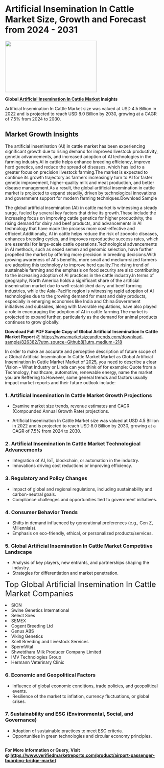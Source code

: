 <H1>Artificial Insemination In Cattle Market Size, Growth and Forecast from 2024 - 2031</H1><img class="aligncenter size-medium wp-image-584254" src="https://thirdeyenews.in/wp-content/uploads/2024/09/Global-Market-Research-300x168.jpeg" alt="" width="300" height="168" /><p><strong>Global&nbsp;<a href="https://www.marketsizeandtrends.com/download-sample/826382/?utm_source=Github8j?utm_medium=218">Artificial Insemination In Cattle Market</a> Insights</strong></p><p>Artificial Insemination In Cattle Market size was valued at USD 4.5 Billion in 2022 and is projected to reach USD 8.0 Billion by 2030, growing at a CAGR of 7.5% from 2024 to 2030.</p><p><h2>Market Growth Insights</h2> The artificial insemination (AI) in cattle market has been experiencing significant growth due to rising demand for improved livestock productivity, genetic advancements, and increased adoption of AI technologies in the farming industry.AI in cattle helps enhance breeding efficiency, improve herd genetics, and reduce the spread of diseases, which has led to a greater focus on precision livestock farming.The market is expected to continue its growth trajectory as farmers increasingly turn to AI for faster genetic improvement, higher-quality milk and meat production, and better disease management.As a result, the global artificial insemination in cattle market is projected to expand steadily, driven by technological innovations and government support for modern farming techniques.Download Sample <p>The global artificial insemination (AI) in cattle market is witnessing a steady surge, fueled by several key factors that drive its growth.These include the increasing focus on improving cattle genetics for higher productivity, the rising demand for dairy and beef products, and advancements in AI technology that have made the process more cost-effective and efficient.Additionally, AI in cattle helps reduce the risk of zoonotic diseases, enhances breeding cycles, and improves reproductive success rates, which are essential for large-scale cattle operations.Technological advancements in AI methods, such as sexed semen and genomic selection, have further propelled the market by offering more precision in breeding decisions.With growing awareness of AI's benefits, more small and medium-sized farmers are adopting this technology to improve herd quality.The rising trend of sustainable farming and the emphasis on food security are also contributing to the increasing adoption of AI practices in the cattle industry.In terms of geography, North America holds a significant share of the artificial insemination market due to well-established dairy and beef farming industries, while the Asia-Pacific region is witnessing rapid adoption of AI technologies due to the growing demand for meat and dairy products, especially in emerging economies like India and China.Government initiatives and subsidies, along with favorable regulations, have also played a role in encouraging the adoption of AI in cattle farming.The market is projected to expand further, particularly as the demand for animal products continues to grow globally.</p><p><span class=""><strong>Download Full PDF Sample Copy of Global Artificial Insemination In Cattle Market Report</strong> @ <a href="https://www.marketsizeandtrends.com/download-sample/826382/?utm_source=Github8j?utm_medium=218" target="_blank">https://www.marketsizeandtrends.com/download-sample/826382/?utm_source=Github8j?utm_medium=218</a></span></p><p>In order to make an accurate and perceptive description of future scope of a Global&nbsp;Artificial Insemination In Cattle Market Market as Global&nbsp;Artificial Insemination In Cattle Market Market of 2025, you need to describe a clear Vision &ndash; What Industry or Linda can you think of for example: Quote from a Technology, healthcare, automotive, renewable energy, name the market you are Reffering to.However, some general trends and factors usually impact market reports and their future outlook include:</p><h3>1.&nbsp;<strong>Artificial Insemination In Cattle Market Growth Projections</strong></h3><ul><li>Examine market size trends, revenue estimates and CAGR (Compounded Annual Growth Rate) projections.</li><li><p>Artificial Insemination In Cattle Market size was valued at USD 4.5 Billion in 2022 and is projected to reach USD 8.0 Billion by 2030, growing at a CAGR of 7.5% from 2024 to 2030.</p></li></ul><h3>2.&nbsp;<strong>Artificial Insemination In Cattle Market Technological Advancements</strong></h3><ul><li>Integration of AI, IoT, blockchain, or automation in the industry.</li><li>Innovations driving cost reductions or improving efficiency.</li></ul><h3>3.&nbsp;<strong>Regulatory and Policy Changes</strong></h3><ul><li>Impact of global and regional regulations, including sustainability and carbon-neutral goals.</li><li>Compliance challenges and opportunities tied to government initiatives.</li></ul><h3>4.&nbsp;<strong>Consumer Behavior Trends</strong></h3><ul><li>Shifts in demand influenced by generational preferences (e.g., Gen Z, Millennials).</li><li>Emphasis on eco-friendly, ethical, or personalized products/services.</li></ul><h3>5.&nbsp;<strong>Global Artificial Insemination In Cattle Market Competitive Landscape</strong></h3><ul><li>Analysis of key players, new entrants, and partnerships shaping the industry.</li><li>Strategies for differentiation and market penetration.</li></ul><p data-pm-slice="1 1 []"><span style="color: inherit; font-family: inherit; font-size: 25px;">Top Global Artificial Insemination In Cattle Market Companies</span></p><div class="" data-test-id=""><p><li>SION</li><li> Swine Genetics International</li><li> Select Sires</li><li> SEMEX</li><li> Cogent Breeding Ltd</li><li> Genus ABS</li><li> Viking Genetics</li><li> Xcell Breeding and Livestock Services</li><li> SpermVital</li><li> Shwetdhara Milk Producer Company Limited</li><li> IMV Technologies Group</li><li> Hermann Veterinary Clinic</li></p></div><h3>6.&nbsp;<strong>Economic and Geopolitical Factors</strong></h3><ul><li>Influence of global economic conditions, trade policies, and geopolitical events.</li><li>Resilience of the market to inflation, currency fluctuations, or global crises.</li></ul><h3>7.&nbsp;<strong>Sustainability and ESG (Environmental, Social, and Governance)</strong></h3><ul><li>Adoption of sustainable practices to meet ESG criteria.</li><li>Opportunities in green technologies and circular economy principles.</li></ul><h2><strong style="font-size: 14px;">For More Information or Query, Visit @&nbsp;</strong><a style="background-color: #ffffff; font-size: 14px;" href="https://www.marketsizeandtrends.com/report/artificial-insemination-in-cattle-market/" target="_blank">https://www.verifiedmarketreports.com/product/airport-passenger-boarding-bridge-market</a></h2>